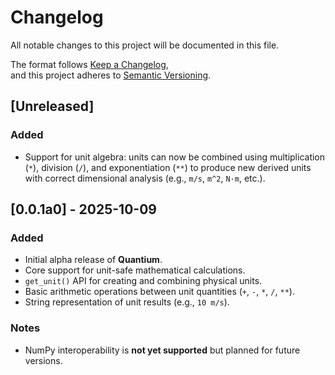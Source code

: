 # Changelog

All notable changes to this project will be documented in this file.

The format follows [Keep a Changelog](https://keepachangelog.com/en/1.1.0/),  
and this project adheres to [Semantic Versioning](https://semver.org/spec/v2.0.0.html).

## [Unreleased]
### Added
- Support for unit algebra: units can now be combined using multiplication (`*`), division (`/`), and exponentiation (`**`) to produce new derived units with correct dimensional analysis (e.g., `m/s`, `m^2`, `N·m`, etc.).

## [0.0.1a0] - 2025-10-09
### Added
- Initial alpha release of **Quantium**.
- Core support for unit-safe mathematical calculations.
- `get_unit()` API for creating and combining physical units.
- Basic arithmetic operations between unit quantities (`+`, `-`, `*`, `/`, `**`).
- String representation of unit results (e.g., `10 m/s`).

### Notes
- NumPy interoperability is **not yet supported** but planned for future versions.
